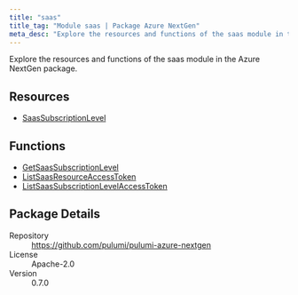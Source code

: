 ```yaml
---
title: "saas"
title_tag: "Module saas | Package Azure NextGen"
meta_desc: "Explore the resources and functions of the saas module in the Azure NextGen package."
---
```


<!-- WARNING: this file was generated by Pulumi Docs Generator. -->
<!-- Do not edit by hand unless you're certain you know what you are doing! -->

Explore the resources and functions of the saas module in the Azure NextGen package.

<h2 id="resources">Resources</h2>
<ul class="api">
    <li><a href="saassubscriptionlevel" title="SaasSubscriptionLevel"><span class="symbol resource"></span>SaasSubscriptionLevel</a></li>
</ul>

<h2 id="functions">Functions</h2>
<ul class="api">
    <li><a href="getsaassubscriptionlevel" title="GetSaasSubscriptionLevel"><span class="symbol function"></span>GetSaasSubscriptionLevel</a></li>
    <li><a href="listsaasresourceaccesstoken" title="ListSaasResourceAccessToken"><span class="symbol function"></span>ListSaasResourceAccessToken</a></li>
    <li><a href="listsaassubscriptionlevelaccesstoken" title="ListSaasSubscriptionLevelAccessToken"><span class="symbol function"></span>ListSaasSubscriptionLevelAccessToken</a></li>
</ul>

<h2 id="package-details">Package Details</h2>
<dl class="package-details">
	<dt>Repository</dt>
	<dd><a href="https://github.com/pulumi/pulumi-azure-nextgen">https://github.com/pulumi/pulumi-azure-nextgen</a></dd>
	<dt>License</dt>
	<dd>Apache-2.0</dd>
	<dt>Version</dt>
	<dd>0.7.0</dd>
</dl>


